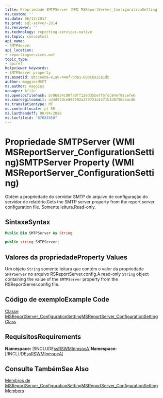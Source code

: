 ```yaml
---
title: Propriedade SMTPServer (WMI MSReportServer_ConfigurationSetting) | Microsoft Docs
ms.custom: ''
ms.date: 06/13/2017
ms.prod: sql-server-2014
ms.reviewer: ''
ms.technology: reporting-services-native
ms.topic: conceptual
api_name:
- SMTPServer
api_location:
- reportingservices.mof
topic_type:
- apiref
helpviewer_keywords:
- SMTPServer property
ms.assetid: 8bcceeba-e1a0-44ef-bda1-600c6925e1db
author: maggiesMSFT
ms.author: maggies
manager: kfile
ms.openlocfilehash: b706834c80fa0ff126d35beffbfdc84ef92cefe6
ms.sourcegitcommit: ad4d92dce894592a259721a1571b1d8736abacdb
ms.translationtype: MT
ms.contentlocale: pt-BR
ms.lasthandoff: 08/04/2020
ms.locfileid: "87683958"
---
```

# <a name="smtpserver-property-wmi-msreportserver_configurationsetting"></a><span data-ttu-id="a4332-102">Propriedade SMTPServer (WMI MSReportServer_ConfigurationSetting)</span><span class="sxs-lookup"><span data-stu-id="a4332-102">SMTPServer Property (WMI MSReportServer_ConfigurationSetting)</span></span>
  <span data-ttu-id="a4332-103">Obtém a propriedade do servidor SMTP do arquivo de configuração do servidor de relatório.</span><span class="sxs-lookup"><span data-stu-id="a4332-103">Gets the SMTP server property from the report server configuration file.</span></span> <span data-ttu-id="a4332-104">Somente leitura.</span><span class="sxs-lookup"><span data-stu-id="a4332-104">Read-only.</span></span>  
  
## <a name="syntax"></a><span data-ttu-id="a4332-105">Sintaxe</span><span class="sxs-lookup"><span data-stu-id="a4332-105">Syntax</span></span>  
  
```vb  
Public Dim SMTPServer As String  
```  
  
```csharp  
public string SMTPServer;  
```  
  
## <a name="property-values"></a><span data-ttu-id="a4332-106">Valores da propriedade</span><span class="sxs-lookup"><span data-stu-id="a4332-106">Property Values</span></span>  
 <span data-ttu-id="a4332-107">Um objeto `String` somente leitura que contém o valor da propriedade `SMTPServer` no arquivo RSReportServer.config.</span><span class="sxs-lookup"><span data-stu-id="a4332-107">A read-only `String` object containing the value of the `SMTPServer` property from the RSReportServer.config file.</span></span>  
  
## <a name="example-code"></a><span data-ttu-id="a4332-108">Código de exemplo</span><span class="sxs-lookup"><span data-stu-id="a4332-108">Example Code</span></span>  
 [<span data-ttu-id="a4332-109">Classe MSReportServer_ConfigurationSetting</span><span class="sxs-lookup"><span data-stu-id="a4332-109">MSReportServer_ConfigurationSetting Class</span></span>](msreportserver-configurationsetting-class.md)  
  
## <a name="requirements"></a><span data-ttu-id="a4332-110">Requisitos</span><span class="sxs-lookup"><span data-stu-id="a4332-110">Requirements</span></span>  
 <span data-ttu-id="a4332-111">**Namespace:** [!INCLUDE[ssRSWMInmspcA](../../includes/ssrswminmspca-md.md)]</span><span class="sxs-lookup"><span data-stu-id="a4332-111">**Namespace:** [!INCLUDE[ssRSWMInmspcA](../../includes/ssrswminmspca-md.md)]</span></span>  
  
## <a name="see-also"></a><span data-ttu-id="a4332-112">Consulte Também</span><span class="sxs-lookup"><span data-stu-id="a4332-112">See Also</span></span>  
 [<span data-ttu-id="a4332-113">Membros de MSReportServer_ConfigurationSetting</span><span class="sxs-lookup"><span data-stu-id="a4332-113">MSReportServer_ConfigurationSetting Members</span></span>](msreportserver-configurationsetting-members.md)  
  
  
